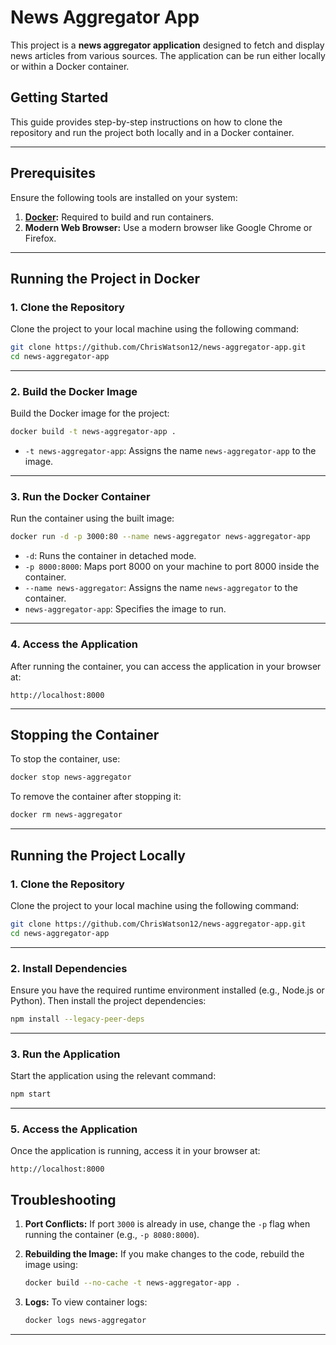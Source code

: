 # News Aggregator App

This project is a **news aggregator application** designed to fetch and display news articles from various sources. The application can be run either locally or within a Docker container.

## Getting Started

This guide provides step-by-step instructions on how to clone the repository and run the project both locally and in a Docker container.

---

## Prerequisites

Ensure the following tools are installed on your system:

1. **[Docker](https://docs.docker.com/get-docker/):** Required to build and run containers.
2. **Modern Web Browser:** Use a modern browser like Google Chrome or Firefox.

---

## Running the Project in Docker

### 1. Clone the Repository

Clone the project to your local machine using the following command:

```bash
git clone https://github.com/ChrisWatson12/news-aggregator-app.git
cd news-aggregator-app
```

---

### 2. Build the Docker Image

Build the Docker image for the project:

```bash
docker build -t news-aggregator-app .
```

- `-t news-aggregator-app`: Assigns the name `news-aggregator-app` to the image.

---

### 3. Run the Docker Container

Run the container using the built image:

```bash
docker run -d -p 3000:80 --name news-aggregator news-aggregator-app
```

- `-d`: Runs the container in detached mode.
- `-p 8000:8000`: Maps port 8000 on your machine to port 8000 inside the container.
- `--name news-aggregator`: Assigns the name `news-aggregator` to the container.
- `news-aggregator-app`: Specifies the image to run.

---

### 4. Access the Application

After running the container, you can access the application in your browser at:

```
http://localhost:8000
```

---

## Stopping the Container

To stop the container, use:

```bash
docker stop news-aggregator
```

To remove the container after stopping it:

```bash
docker rm news-aggregator
```

---

## Running the Project Locally

### 1. Clone the Repository

Clone the project to your local machine using the following command:

```bash
git clone https://github.com/ChrisWatson12/news-aggregator-app.git
cd news-aggregator-app
```

---

### 2. Install Dependencies

Ensure you have the required runtime environment installed (e.g., Node.js or Python). Then install the project dependencies:

```bash
npm install --legacy-peer-deps
```

---

### 3. Run the Application

Start the application using the relevant command:

```bash
npm start
```

---

### 5. Access the Application

Once the application is running, access it in your browser at:

```
http://localhost:8000
```

## Troubleshooting

1. **Port Conflicts:**
   If port `3000` is already in use, change the `-p` flag when running the container (e.g., `-p 8080:8000`).

2. **Rebuilding the Image:**
   If you make changes to the code, rebuild the image using:

   ```bash
   docker build --no-cache -t news-aggregator-app .
   ```

3. **Logs:**
   To view container logs:

   ```bash
   docker logs news-aggregator
   ```

---